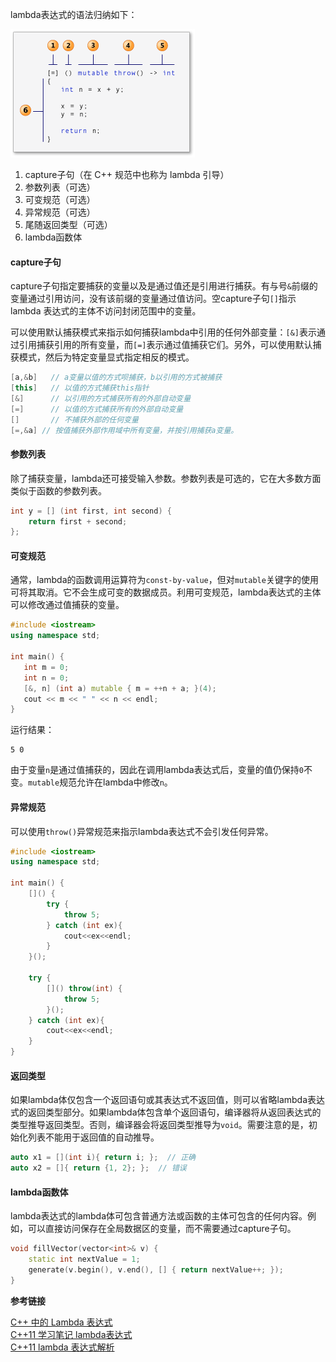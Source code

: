lambda表达式的语法归纳如下：

![](C++之lambda表达式/1.jpg)

1. capture子句（在 C++ 规范中也称为 lambda 引导）
2. 参数列表（可选）
3. 可变规范（可选）
4. 异常规范（可选）
4. 尾随返回类型（可选）
5. lambda函数体

#### capture子句

capture子句指定要捕获的变量以及是通过值还是引用进行捕获。有与号`&`前缀的变量通过引用访问，没有该前缀的变量通过值访问。空capture子句`[]`指示 lambda 表达式的主体不访问封闭范围中的变量。

可以使用默认捕获模式来指示如何捕获lambda中引用的任何外部变量：`[&]`表示通过引用捕获引用的所有变量，而`[=]`表示通过值捕获它们。另外，可以使用默认捕获模式，然后为特定变量显式指定相反的模式。
```cpp
[a,&b]   // a变量以值的方式呗捕获，b以引用的方式被捕获
[this]   // 以值的方式捕获this指针
[&]      // 以引用的方式捕获所有的外部自动变量
[=]      // 以值的方式捕获所有的外部自动变量
[]       // 不捕获外部的任何变量
[=,&a] // 按值捕获外部作用域中所有变量，并按引用捕获a变量。
```

#### 参数列表

除了捕获变量，lambda还可接受输入参数。参数列表是可选的，它在大多数方面类似于函数的参数列表。
```cpp
int y = [] (int first, int second) {
    return first + second;
};
```

#### 可变规范

通常，lambda的函数调用运算符为`const-by-value`，但对`mutable`关键字的使用可将其取消。它不会生成可变的数据成员。利用可变规范，lambda表达式的主体可以修改通过值捕获的变量。
```cpp
#include <iostream>
using namespace std;

int main() {
   int m = 0;
   int n = 0;
   [&, n] (int a) mutable { m = ++n + a; }(4);
   cout << m << " " << n << endl;
}
```
运行结果：
```
5 0
```
由于变量`n`是通过值捕获的，因此在调用lambda表达式后，变量的值仍保持`0`不变。`mutable`规范允许在lambda中修改`n`。

#### 异常规范

可以使用`throw()`异常规范来指示lambda表达式不会引发任何异常。
```cpp
#include <iostream>
using namespace std;

int main() {
    []() {
        try {
            throw 5;
        } catch (int ex){
            cout<<ex<<endl;
        }
    }();

    try {
        []() throw(int) {
            throw 5;
        }();
    } catch (int ex){
        cout<<ex<<endl;
    }
}
```

#### 返回类型

如果lambda体仅包含一个返回语句或其表达式不返回值，则可以省略lambda表达式的返回类型部分。如果lambda体包含单个返回语句，编译器将从返回表达式的类型推导返回类型。否则，编译器会将返回类型推导为`void`。需要注意的是，初始化列表不能用于返回值的自动推导。
```cpp
auto x1 = [](int i){ return i; };  // 正确
auto x2 = []{ return {1, 2}; };  // 错误
```

#### lambda函数体

lambda表达式的lambda体可包含普通方法或函数的主体可包含的任何内容。例如，可以直接访问保存在全局数据区的变量，而不需要通过capture子句。
```cpp
void fillVector(vector<int>& v) {
    static int nextValue = 1;
    generate(v.begin(), v.end(), [] { return nextValue++; });
}
```

**参考链接**

[C++ 中的 Lambda 表达式](https://msdn.microsoft.com/zh-cn/library/dd293608.aspx)</br>
[C++11 学习笔记 lambda表达式](http://blog.csdn.net/fjzpdkf/article/details/50249287)</br>
[C++11 lambda 表达式解析](http://www.cnblogs.com/haippy/archive/2013/05/31/3111560.html)
